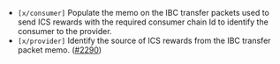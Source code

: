 - `[x/consumer]` Populate the memo on the IBC transfer packets used to send ICS rewards
with the required consumer chain Id to identify the consumer to the provider.
- `[x/provider]` Identify the source of ICS rewards from the IBC transfer packet memo.
  ([\#2290](https://github.com/cosmos/interchain-security/pull/2290))